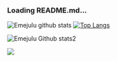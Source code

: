 
### Loading README.md...

![Emejulu github stats](https://github-readme-stats.vercel.app/api?username=JUEsoft&show_icons=true&theme=radical) [![Top Langs](https://github-readme-stats.vercel.app/api/top-langs/?username=JUEsoft)](https://github.com/JUEsoft/github-readme-stats)

![Emejulu Github stats2](https://github-readme-streak-stats.herokuapp.com/?user=JUEsoft)

![](https://visitor-badge.glitch.me/badge?page_id=JUEsoft)

